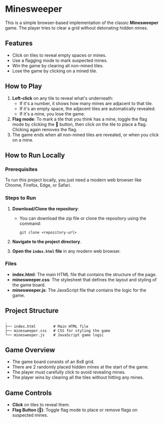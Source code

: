 # Minesweeper

This is a simple browser-based implementation of the classic **Minesweeper** game. The player tries to clear a grid without detonating hidden mines.

## Features

- Click on tiles to reveal empty spaces or mines.
- Use a flagging mode to mark suspected mines.
- Win the game by clearing all non-mined tiles.
- Lose the game by clicking on a mined tile.

## How to Play

1. **Left-click** on any tile to reveal what's underneath:
   - If it's a number, it shows how many mines are adjacent to that tile.
   - If it's an empty space, the adjacent tiles are automatically revealed.
   - If it's a mine, you lose the game.
2. **Flag mode**: To mark a tile that you think has a mine, toggle the flag mode by clicking the 🚩 button, then click on the tile to place a flag. Clicking again removes the flag.
3. The game ends when all non-mined tiles are revealed, or when you click on a mine.

## How to Run Locally

### Prerequisites
To run this project locally, you just need a modern web browser like Chrome, Firefox, Edge, or Safari.

### Steps to Run

1. **Download/Clone the repository**:
   - You can download the zip file or clone the repository using the command:
     ```
     git clone <repository-url>
     ```

2. **Navigate to the project directory**.

3. **Open the `index.html` file** in any modern web browser.

### Files
- **index.html**: The main HTML file that contains the structure of the page.
- **minesweeper.css**: The stylesheet that defines the layout and styling of the game board.
- **minesweeper.js**: The JavaScript file that contains the logic for the game.

## Project Structure

```
.
├── index.html        # Main HTML file
├── minesweeper.css   # CSS for styling the game
└── minesweeper.js    # JavaScript game logic
```

## Game Overview

- The game board consists of an 8x8 grid.
- There are 2 randomly placed hidden mines at the start of the game.
- The player must carefully click to avoid revealing mines.
- The player wins by clearing all the tiles without hitting any mines.

## Game Controls

- **Click** on tiles to reveal them.
- **Flag Button (🚩)**: Toggle flag mode to place or remove flags on suspected mines.
